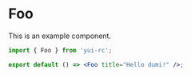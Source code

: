 # Foo

This is an example component.

```jsx
import { Foo } from 'yui-rc';

export default () => <Foo title="Hello dumi!" />;
```
